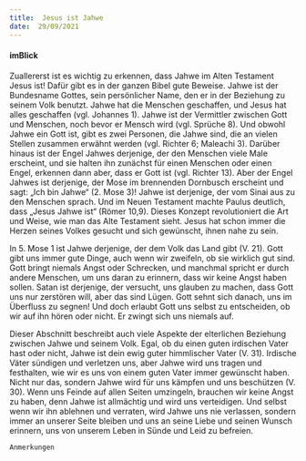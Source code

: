 ```yaml
---
title:  Jesus ist Jahwe
date:  29/09/2021
---
```


#### imBlick

Zuallererst ist es wichtig zu erkennen, dass Jahwe im Alten Testament Jesus ist! Dafür gibt es in der ganzen Bibel gute Beweise. Jahwe ist der Bundesname Gottes, sein persönlicher Name, den er in der Beziehung zu seinem Volk benutzt. Jahwe hat die Menschen geschaffen, und Jesus hat alles geschaffen (vgl. Johannes 1). Jahwe ist der Vermittler zwischen Gott und Menschen, noch bevor er Mensch wird (vgl. Sprüche 8). Und obwohl Jahwe ein Gott ist, gibt es zwei Personen, die Jahwe sind, die an vielen Stellen zusammen erwähnt werden (vgl. Richter 6; Maleachi 3). Darüber hinaus ist der Engel Jahwes derjenige, der den Menschen viele Male erscheint, und sie halten ihn zunächst für einen Menschen oder einen Engel, erkennen dann aber, dass er Gott ist (vgl. Richter 13). Aber der Engel Jahwes ist derjenige, der Mose im brennenden Dornbusch erscheint und sagt: „Ich bin Jahwe“ (2. Mose 3)! Jahwe ist derjenige, der vom Sinai aus zu den Menschen sprach. Und im Neuen Testament machte Paulus deutlich, dass „Jesus Jahwe ist“ (Römer 10,9). Dieses Konzept revolutioniert die Art und Weise, wie man das Alte Testament sieht. Jesus hat schon immer die Herzen seines Volkes gesucht und sich gewünscht, ihnen nahe zu sein.

In 5. Mose 1 ist Jahwe derjenige, der dem Volk das Land gibt (V. 21). Gott gibt uns immer gute Dinge, auch wenn wir zweifeln, ob sie wirklich gut sind. Gott bringt niemals Angst oder Schrecken, und manchmal spricht er durch andere Menschen, um uns daran zu erinnern, dass wir keine Angst haben sollen. Satan ist derjenige, der versucht, uns glauben zu machen, dass Gott uns nur zerstören will, aber das sind Lügen. Gott sehnt sich danach, uns im Überfluss zu segnen! Und doch erlaubt Gott uns selbst zu entscheiden, ob wir auf ihn hören oder nicht. Er zwingt sich uns niemals auf.

Dieser Abschnitt beschreibt auch viele Aspekte der elterlichen Beziehung zwischen Jahwe und seinem Volk. Egal, ob du einen guten irdischen Vater hast oder nicht, Jahwe ist dein ewig guter himmlischer Vater (V. 31). Irdische Väter sündigen und verletzen uns, aber Jahwe wird uns tragen und festhalten, wie wir es uns von einem guten Vater immer gewünscht haben. Nicht nur das, sondern Jahwe wird für uns kämpfen und uns beschützen (V. 30). Wenn uns Feinde auf allen Seiten umzingeln, brauchen wir keine Angst zu haben, denn Jahwe ist allmächtig und wird uns verteidigen. Und selbst wenn wir ihn ablehnen und verraten, wird Jahwe uns nie verlassen, sondern immer an unserer Seite bleiben und uns an seine Liebe und seinen Wunsch erinnern, uns von unserem Leben in Sünde und Leid zu befreien.


`Anmerkungen`
